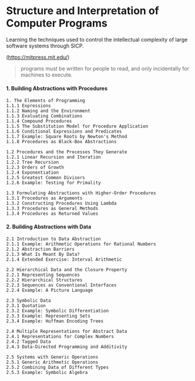 
# Structure and Interpretation of Computer Programs
Learning the techniques used to control the intellectual complexity of large software systems through SICP.

(https://mitpress.mit.edu/)

> programs must be written for people to read, and only incidentally for machines to execute.

#### 1. Building Abstractions with Procedures
    1. The Elements of Programming
    1.1.1 Expressions
    1.1.2 Naming and the Environment
    1.1.3 Evaluating Combinations
    1.1.4 Compound Procedures
    1.1.5 The Substitution Model for Procedure Application
    1.1.6 Conditional Expressions and Predicates
    1.1.7 Example: Square Roots by Newton's Method
    1.1.8 Procedures as Black-Box Abstractions

    1.2 Procedures and the Processes They Generate
    1.2.1 Linear Recursion and Iteration
    1.2.2 Tree Recursion
    1.2.3 Orders of Growth
    1.2.4 Exponentiation
    1.2.5 Greatest Common Divisors
    1.2.6 Example: Testing for Primality

    1.3 Formulating Abstractions with Higher-Order Procedures
    1.3.1 Procedures as Arguments
    1.3.2 Constructing Procedures Using Lambda
    1.3.3 Procedures as General Methods
    1.3.4 Procedures as Returned Values
#### 2. Building Abstractions with Data
    2.1 Introduction to Data Abstraction
    2.1.1 Example: Arithmetic Operations for Rational Numbers
    2.1.2 Abstraction Barriers
    2.1.3 What Is Meant By Data?
    2.1.4 Extended Exercise: Interval Arithmetic

    2.2 Hierarchical Data and the Closure Property
    2.2.1 Representing Sequences
    2.2.2 Hierarchical Structures
    2.2.3 Sequences as Conventional Interfaces
    2.2.4 Example: A Picture Language

    2.3 Symbolic Data
    2.3.1 Quotation
    2.3.2 Example: Symbolic Differentiation
    2.3.3 Example: Representing Sets
    2.3.4 Example: Huffman Encoding Trees

    2.4 Multiple Representations for Abstract Data
    2.4.1 Representations for Complex Numbers
    2.4.2 Tagged Data
    2.4.3 Data-Directed Programming and Additivity

    2.5 Systems with Generic Operations
    2.5.1 Generic Arithmetic Operations
    2.5.2 Combining Data of Different Types
    2.5.3 Example: Symbolic Algebra

